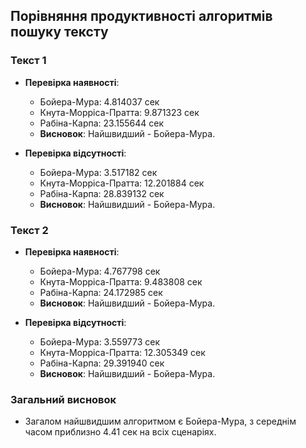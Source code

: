 ## Порівняння продуктивності алгоритмів пошуку тексту

### Текст 1
- **Перевірка наявності**:
  - Бойера-Мура: 4.814037 сек
  - Кнута-Морріса-Пратта: 9.871323 сек
  - Рабіна-Карпа: 23.155644 сек
  - **Висновок**: Найшвидший - Бойера-Мура.

- **Перевірка відсутності**:
  - Бойера-Мура: 3.517182 сек
  - Кнута-Морріса-Пратта: 12.201884 сек
  - Рабіна-Карпа: 28.839132 сек
  - **Висновок**: Найшвидший - Бойера-Мура.

### Текст 2
- **Перевірка наявності**:
  - Бойера-Мура: 4.767798 сек
  - Кнута-Морріса-Пратта: 9.483808 сек
  - Рабіна-Карпа: 24.172985 сек
  - **Висновок**: Найшвидший - Бойера-Мура.

- **Перевірка відсутності**:
  - Бойера-Мура: 3.559773 сек
  - Кнута-Морріса-Пратта: 12.305349 сек
  - Рабіна-Карпа: 29.391940 сек
  - **Висновок**: Найшвидший - Бойера-Мура.

### Загальний висновок
- Загалом найшвидшим алгоритмом є Бойера-Мура, з середнім часом приблизно 4.41 сек на всіх сценаріях.
